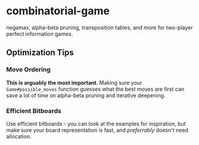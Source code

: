 # combinatorial-game

negamax, alpha-beta pruning, transposition tables, and more for two-player perfect information games.

## Optimization Tips

### Move Ordering

**This is arguably the most important**. Making sure your `Game#possible_moves` function guesses what the best moves are first
can save a lot of time on alpha-beta pruning and iterative deepening.

### Efficient Bitboards

Use efficient bitboards - you can look at the examples for inspiration, but make sure your board representation is fast, and *preferrably* doesn't need allocation.
